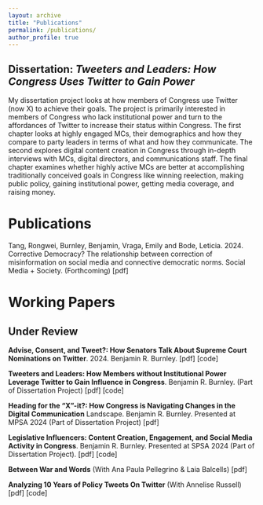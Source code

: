 ```yaml
---
layout: archive
title: "Publications"
permalink: /publications/
author_profile: true
---
```


## Dissertation: *Tweeters and Leaders: How Congress Uses Twitter to Gain Power*
My dissertation project looks at how members of Congress use Twitter (now X) to achieve their goals. The project is primarily interested in members of Congress who lack institutional power and turn to the affordances of Twitter to increase their status within Congress. The first chapter looks at highly engaged MCs, their demographics and how they compare to party leaders in terms of what and how they communicate. The second explores digital content creation in Congress through in-depth interviews with MCs, digital directors, and communications staff. The final chapter examines whether highly active MCs are better at accomplishing traditionally conceived goals in Congress like winning reelection, making public policy, gaining institutional power, getting media coverage, and raising money. 

# Publications

Tang, Rongwei, Burnley, Benjamin, Vraga, Emily and Bode, Leticia. 2024. Corrective Democracy? The
relationship between correction of misinformation on social media and connective democratic norms.
Social Media + Society. (Forthcoming) [pdf]

# Working Papers 

## Under Review
**Advise, Consent, and Tweet?: How Senators Talk About Supreme Court Nominations on Twitter**. 2024.
Benjamin R. Burnley. [pdf] [code]

**Tweeters and Leaders: How Members without Institutional Power Leverage Twitter to Gain Influence in Congress**. 
Benjamin R. Burnley. (Part of Dissertation Project) [pdf] [code]

**Heading for the “X”-it?: How Congress is Navigating Changes in the Digital Communication**
Landscape. Benjamin R. Burnley. Presented at MPSA 2024 (Part of Dissertation Project) [pdf]

**Legislative Influencers: Content Creation, Engagement, and Social Media Activity in Congress**. 
Benjamin R. Burnley. Presented at SPSA 2024 (Part of Dissertation Project). [pdf] [code]

**Between War and Words** (With Ana Paula Pellegrino & Laia Balcells) [pdf]

**Analyzing 10 Years of Policy Tweets On Twitter** (With Annelise Russell) [pdf] [code]

